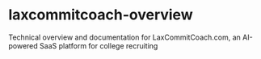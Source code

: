 # laxcommitcoach-overview
Technical overview and documentation for LaxCommitCoach.com, an AI-powered SaaS platform for college recruiting
